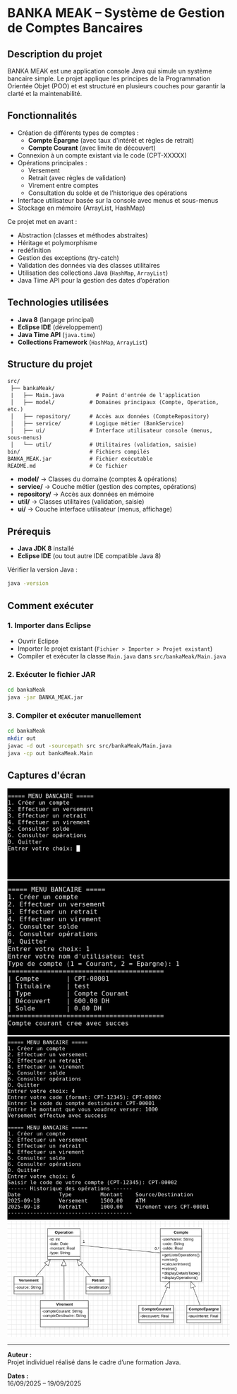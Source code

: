 # BANKA MEAK – Système de Gestion de Comptes Bancaires

## Description du projet

BANKA MEAK est une application console Java qui simule un système bancaire simple. Le projet applique les principes de la Programmation Orientée Objet (POO) et est structuré en plusieurs couches pour garantir la clarté et la maintenabilité.

## Fonctionnalités

- Création de différents types de comptes :
  - **Compte Épargne** (avec taux d'intérêt et règles de retrait)
  - **Compte Courant** (avec limite de découvert)
- Connexion à un compte existant via le code (CPT-XXXXX)
- Opérations principales :
  - Versement
  - Retrait (avec règles de validation)
  - Virement entre comptes
  - Consultation du solde et de l’historique des opérations
- Interface utilisateur basée sur la console avec menus et sous-menus
- Stockage en mémoire (ArrayList, HashMap)

Ce projet met en avant :

- Abstraction (classes et méthodes abstraites)
- Héritage et polymorphisme
- redéfinition
- Gestion des exceptions (try-catch)
- Validation des données via des classes utilitaires
- Utilisation des collections Java (`HashMap`, `ArrayList`)
- Java Time API pour la gestion des dates d’opération

## Technologies utilisées

- **Java 8** (langage principal)
- **Eclipse IDE** (développement)
- **Java Time API** (`java.time`)
- **Collections Framework** (`HashMap`, `ArrayList`)

## Structure du projet

```
src/
 ├── bankaMeak/
 |   ├── Main.java          # Point d'entrée de l'application    
 │   ├── model/           # Domaines principaux (Compte, Operation, etc.)
 │   ├── repository/      # Accès aux données (CompteRepository)
 │   ├── service/         # Logique métier (BankService)
 │   ├── ui/              # Interface utilisateur console (menus, sous-menus)
 │   └── util/            # Utilitaires (validation, saisie)
bin/                      # Fichiers compilés
BANKA_MEAK.jar            # Fichier exécutable
README.md                 # Ce fichier
```

- **model/** → Classes du domaine (comptes & opérations)
- **service/** → Couche métier (gestion des comptes, opérations)
- **repository/** → Accès aux données en mémoire
- **util/** → Classes utilitaires (validation, saisie)
- **ui/** → Couche interface utilisateur (menus, affichage)

## Prérequis

- **Java JDK 8** installé
- **Eclipse IDE** (ou tout autre IDE compatible Java 8)

Vérifier la version Java :
```bash
java -version
```

## Comment exécuter

### 1. Importer dans Eclipse

- Ouvrir Eclipse
- Importer le projet existant (`Fichier > Importer > Projet existant`)
- Compiler et exécuter la classe `Main.java` dans `src/bankaMeak/Main.java`

### 2. Exécuter le fichier JAR

```bash
cd bankaMeak
java -jar BANKA_MEAK.jar
```

### 3. Compiler et exécuter manuellement

```bash
cd bankaMeak
mkdir out
javac -d out -sourcepath src src/bankaMeak/Main.java
java -cp out bankaMeak.Main
```

## Captures d'écran

![Menu principal](screenshots/menu-principal.png)
![Création de compte](screenshots/creation_compte.png)
![Historique des opérations](screenshots/historique_operations.png)
![Diagramme de Classe](screenshots/class_diagrram.png)

---

**Auteur :**  
Projet individuel réalisé dans le cadre d’une formation Java.

**Dates :**  
16/09/2025 – 19/09/2025
